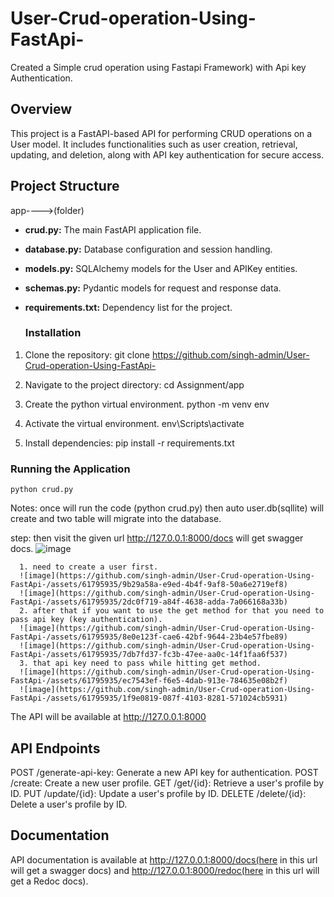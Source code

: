 # User-Crud-operation-Using-FastApi-
Created a Simple crud operation using Fastapi Framework) with Api key Authentication.

## Overview
This project is a FastAPI-based API for performing CRUD operations on a User model. It includes functionalities such as user creation, retrieval, updating, and deletion, along with API key authentication for secure access.

## Project Structure
app---->(folder)
- **crud.py:** The main FastAPI application file.
- **database.py:** Database configuration and session handling.
- **models.py:** SQLAlchemy models for the User and APIKey entities.
- **schemas.py:** Pydantic models for request and response data.
- **requirements.txt:** Dependency list for the project.

  ### Installation

1. Clone the repository:
    git clone https://github.com/singh-admin/User-Crud-operation-Using-FastApi-

2. Navigate to the project directory:
    cd Assignment/app
   
3. Create the python virtual environment.
    python -m venv env
   
4. Activate the virtual environment.
    env\Scripts\activate

5. Install dependencies:
    pip install -r requirements.txt

### Running the Application
    python crud.py

Notes: once will run the code (python crud.py) then auto user.db(sqllite) will create and two table will migrate into the database.

step: then visit the given url http://127.0.0.1:8000/docs will get swagger docs.
![image](https://github.com/singh-admin/User-Crud-operation-Using-FastApi-/assets/61795935/1aac38ea-7a1a-4da6-a8fc-5013dad03a5b)

      1. need to create a user first.
      ![image](https://github.com/singh-admin/User-Crud-operation-Using-FastApi-/assets/61795935/9b29a58a-e9ed-4b4f-9af8-50a6e2719ef8)
      ![image](https://github.com/singh-admin/User-Crud-operation-Using-FastApi-/assets/61795935/2dc0f719-a84f-4638-adda-7a066168a33b)
      2. after that if you want to use the get method for that you need to pass api key (key authentication).
      ![image](https://github.com/singh-admin/User-Crud-operation-Using-FastApi-/assets/61795935/8e0e123f-cae6-42bf-9644-23b4e57fbe89)
      ![image](https://github.com/singh-admin/User-Crud-operation-Using-FastApi-/assets/61795935/7db7fd37-fc3b-47ee-aa0c-14f1faa6f537)
      3. that api key need to pass while hitting get method.
      ![image](https://github.com/singh-admin/User-Crud-operation-Using-FastApi-/assets/61795935/ec7543ef-f6e5-4dab-913e-784635e08b2f)
      ![image](https://github.com/singh-admin/User-Crud-operation-Using-FastApi-/assets/61795935/1f9e0819-087f-4103-8281-571024cb5931)


The API will be available at http://127.0.0.1:8000

## API Endpoints
POST /generate-api-key: Generate a new API key for authentication.
POST /create: Create a new user profile.
GET /get/{id}: Retrieve a user's profile by ID.
PUT /update/{id}: Update a user's profile by ID.
DELETE /delete/{id}: Delete a user's profile by ID.

## Documentation
API documentation is available at http://127.0.0.1:8000/docs(here in this url will get a swagger docs) and http://127.0.0.1:8000/redoc(here in this url will get a Redoc docs).

